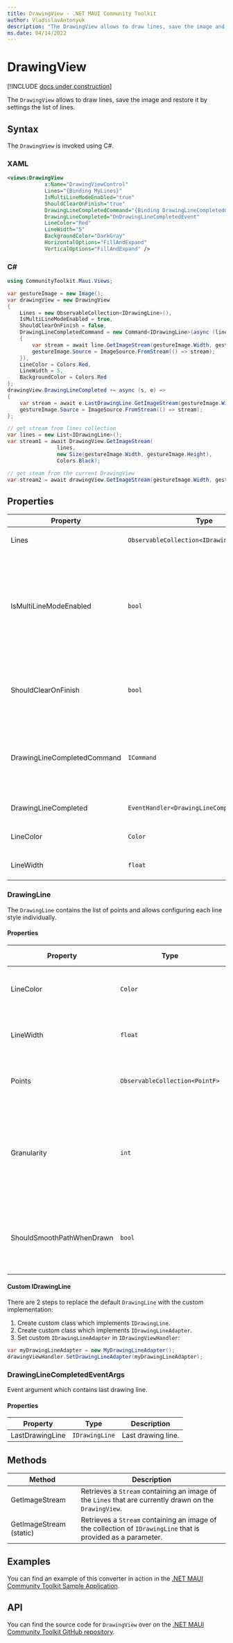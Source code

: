 ```yaml
---
title: DrawingView - .NET MAUI Community Toolkit
author: VladislavAntonyuk
description: "The DrawingView allows to draw lines, save the image and restore it by settings the list of lines."
ms.date: 04/14/2022
---
```


# DrawingView

[!INCLUDE [docs under construction](../includes/preview-note.md)]

The `DrawingView` allows to draw lines, save the image and restore it by settings the list of lines.

## Syntax

The `DrawingView` is invoked using C#.

### XAML

```xml
<views:DrawingView
            x:Name="DrawingViewControl"
            Lines="{Binding MyLines}"
            IsMultiLineModeEnabled="true"
            ShouldClearOnFinish="true"
            DrawingLineCompletedCommand="{Binding DrawingLineCompletedCommand}"
            DrawingLineCompleted="OnDrawingLineCompletedEvent"
            LineColor="Red"
            LineWidth="5"
            BackgroundColor="DarkGray"
            HorizontalOptions="FillAndExpand"
            VerticalOptions="FillAndExpand" />
```


### C#

```csharp
using CommunityToolkit.Maui.Views;

var gestureImage = new Image();
var drawingView = new DrawingView
{
    Lines = new ObservableCollection<IDrawingLine>(),
    IsMultiLineModeEnabled = true,
    ShouldClearOnFinish = false,
    DrawingLineCompletedCommand = new Command<IDrawingLine>(async (line) =>
    {
        var stream = await line.GetImageStream(gestureImage.Width, gestureImage.Height, Colors.Gray);
        gestureImage.Source = ImageSource.FromStream(() => stream);
    }),
    LineColor = Colors.Red,
    LineWidth = 5,
    BackgroundColor = Colors.Red
};
drawingView.DrawingLineCompleted += async (s, e) =>
{
    var stream = await e.LastDrawingLine.GetImageStream(gestureImage.Width, gestureImage.Height, Colors.Gray);
    gestureImage.Source = ImageSource.FromStream(() => stream);
};

// get stream from lines collection
var lines = new List<IDrawingLine>();
var stream1 = await DrawingView.GetImageStream(
                lines,
                new Size(gestureImage.Width, gestureImage.Height),
                Colors.Black);

// get steam from the current DrawingView
var stream2 = await drawingView.GetImageStream(gestureImage.Width, gestureImage.Height);
```

## Properties

|Property  |Type  |Description  |
|---------|---------|---------|
| Lines | `ObservableCollection<IDrawingLine>` | Collection of `IDrawingLine` that are currently on the `DrawingView` |
| IsMultiLineModeEnabled | `bool` | Toggles multi-line mode. When true, multiple lines can be drawn on the `DrawingView` while the tap/click is released in-between lines. Note: when `ClearOnFinish` is also enabled, the lines are cleared after the tap/click is released. Additionally, `DrawingLineCompletedCommand` will be fired after each line that is drawn. |
| ShouldClearOnFinish | `bool` | Indicates whether the `DrawingView` is cleared after releasing the tap/click and a line is drawn. Note: when `IsMultiLineModeEnabled` is also enabled, this might cause unexpected behavior. |
| DrawingLineCompletedCommand | `ICommand` | This command is invoked whenever the drawing of a line on the `DrawingView` has completed. Note that this is fired after the tap or click is lifted. When `MultiLineMode` is enabled this command is fired multiple times. |
| DrawingLineCompleted | `EventHandler<DrawingLineCompletedEventArgs>` | `DrawingView` event occurs when drawing line completed. |
| LineColor | `Color` | The color that is used by default to draw a line on the `DrawingView`. |
| LineWidth | `float` | The width that is used by default to draw a line on the `DrawingView`. |

### DrawingLine

The `DrawingLine` contains the list of points and allows configuring each line style individually.

#### Properties

|Property  |Type  |Description  |Default value
|---------|---------|---------|---------|
| LineColor | `Color` | The color that is used to draw the line on the `DrawingView`. | `Colors.Black` |
| LineWidth | `float` | The width that is used to draw the line on the `DrawingView`. | `5` |
| Points | `ObservableCollection<PointF>` | The collection of `PointF` that makes the line. | `new()` |
| Granularity | `int` | The granularity of this line. Min value is 5. The higher the value, the smoother the line, the slower the program. | `5` |
| ShouldSmoothPathWhenDrawn | `bool` | Enables or disables if this line is smoothed (anti-aliased) when drawn. | `false` |

#### Custom IDrawingLine

There are 2 steps to replace the default `DrawingLine` with the custom implementation:
1. Create custom class which implements `IDrawingLine`.
1. Create custom class which implements `IDrawingLineAdapter`.
1. Set custom `IDrawingLineAdapter` in `IDrawingViewHandler`:
```csharp
var myDrawingLineAdapter = new MyDrawingLineAdapter();
drawingViewHandler.SetDrawingLineAdapter(myDrawingLineAdapter);
```

### DrawingLineCompletedEventArgs

Event argument which contains last drawing line.

#### Properties

|Property  |Type  |Description  |
|---------|---------|---------|
| LastDrawingLine | `IDrawingLine` | Last drawing line. |

## Methods

|Method  |Description  |
|---------|---------|
| GetImageStream | Retrieves a `Stream` containing an image of the `Lines` that are currently drawn on the `DrawingView`. |
| GetImageStream (static) | Retrieves a `Stream` containing an image of the collection of `IDrawingLine` that is provided as a parameter. |

## Examples

You can find an example of this converter in action in the [.NET MAUI Community Toolkit Sample Application](https://github.com/CommunityToolkit/Maui/blob/main/samples/CommunityToolkit.Maui.Sample/Pages/Views/DrawingViewPage.xaml.cs).

## API

You can find the source code for `DrawingView` over on the [.NET MAUI Community Toolkit GitHub repository](https://github.com/CommunityToolkit/Maui/blob/main/src/CommunityToolkit.Maui/Views/DrawingView).
